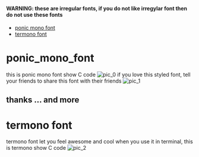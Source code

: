 #### WARNING: these are irregular fonts, if you do not like irregylar font then do not use these fonts
- [ponic mono font](#ponic-mono-font "goto ponic-mono-font")
- [termono font](#termono-font "goto termono-font")
# ponic_mono_font
this is ponic mono font show C code
![pic_0](https://github.com/Princess-Sunset-Shimmer/ponic_mono_fonts/blob/51daeeba05d7bb67e556eb4230b492aba321b8be/ponic%20mono/ponicMono_illustration0.jpeg)
if you love this styled font, tell your friends to share this font with their friends
![pic_1](https://github.com/Princess-Sunset-Shimmer/ponic_mono_fonts/blob/82dff85f85cf6ae37cc96e7a2a7f07a62439d12f/ponic%20mono/ponicMono_illustration1.jpeg)
## thanks ... and more
# termono font
termono font let you feel awesome and cool when you use it in terminal, this is termono show C code
![pic_2](https://github.com/Princess-Sunset-Shimmer/ponic_mono_fonts/blob/b5c44a662f6e67aebc7aad5ab7dbd59d0a84fd5a/termono/termono_illustration.jpeg)

